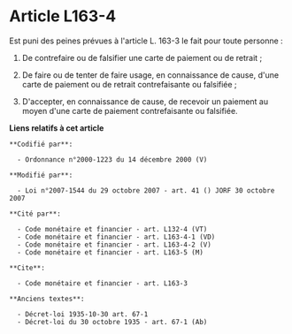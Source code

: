 # Article L163-4

Est puni des peines prévues à l'article L. 163-3 le fait pour toute personne :

1. De contrefaire ou de falsifier une carte de paiement ou de retrait ;

2. De faire ou de tenter de faire usage, en connaissance de cause, d'une carte de paiement ou de retrait contrefaisante ou
falsifiée ;

3. D'accepter, en connaissance de cause, de recevoir un paiement au moyen d'une carte de paiement contrefaisante ou
falsifiée.

**Liens relatifs à cet article**

	**Codifié par**:

	  - Ordonnance n°2000-1223 du 14 décembre 2000 (V)

	**Modifié par**:

	  - Loi n°2007-1544 du 29 octobre 2007 - art. 41 () JORF 30 octobre 2007

	**Cité par**:

	  - Code monétaire et financier - art. L132-4 (VT)
	  - Code monétaire et financier - art. L163-4-1 (VD)
	  - Code monétaire et financier - art. L163-4-2 (V)
	  - Code monétaire et financier - art. L163-5 (M)

	**Cite**:

	  - Code monétaire et financier - art. L163-3

	**Anciens textes**:

	  - Décret-loi 1935-10-30 art. 67-1
	  - Décret-loi du 30 octobre 1935 - art. 67-1 (Ab)
